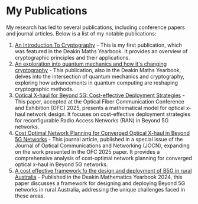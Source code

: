 # My Publications

My research has led to several publications, including conference papers and journal articles. Below is a list of my notable publications:

1. [An Introduction To Cryptography](https://scholar.google.com/citations?view_op=view_citation&hl=en&user=exg3AzgAAAAJ&authuser=1&citation_for_view=exg3AzgAAAAJ:u5HHmVD_uO8C) - This is my first publication, which was featured in the Deakin Maths Yearbook. It provides an overview of cryptographic principles and their applications.
2. [An exploration into quantum mechanics and how it's changing cryptography](https://scholar.google.com/citations?view_op=view_citation&hl=en&user=exg3AzgAAAAJ&authuser=1&citation_for_view=exg3AzgAAAAJ:u-x6o8ySG0sC) - This publication, also in the Deakin Maths Yearbook, delves into the intersection of quantum mechanics and cryptography, exploring how advancements in quantum computing are reshaping cryptographic methods.
3. [Optical X-haul for Beyond 5G: Cost-effective Deployment Strategies](https://scholar.google.com/citations?view_op=view_citation&hl=en&user=exg3AzgAAAAJ&authuser=1&citation_for_view=exg3AzgAAAAJ:d1gkVwhDpl0C) - This paper, accepted at the Optical Fiber Communication Conference and Exhibition (OFC) 2025, presents a mathematical model for optical x-haul network design. It focuses on cost-effective deployment strategies for reconfigurable Radio Access Networks (RAN) in Beyond 5G networks.
4. [Cost Optimal Network Planning for Converged Optical X-haul in Beyond 5G Networks](https://doi.org/10.1364/JOCN.567406) - This journal article, published in a special issue of the Journal of Optical Communications and Networking (JOCN), expanding on the work presented in the OFC 2025 paper. It provides a comprehensive analysis of cost-optimal network planning for converged optical x-haul in Beyond 5G networks.
5. [A cost effective framework fo the design and deployment of B5G in rural Australia](https://dro.deakin.edu.au/articles/book/Mathematics_Yearbook_2024/29670008?file=57115337) - Published in the Deakin Mathematics Yearbook 2024, this paper discusses a framework for designing and deploying Beyond 5G networks in rural Australia, addressing the unique challenges faced in these areas.
